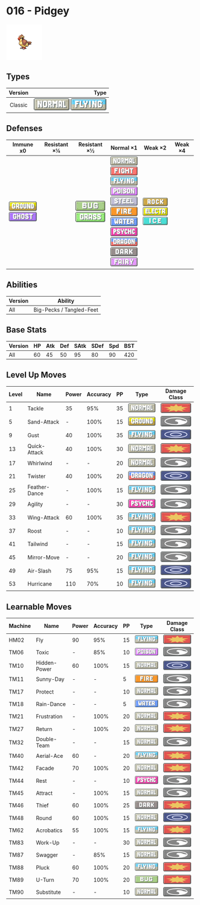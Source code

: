 # 016 - Pidgey

![pidgey](../img/pokemon/016.png)

## Types

| Version | Type                                                                  |
| :-----: | --------------------------------------------------------------------: |
| Classic | ![normal](../img/types/normal.png) ![flying](../img/types/flying.png) |

## Defenses

| Immune x0                                                               | Resistant ×¼ | Resistant ×½                                                      | Normal ×1                                                                                                                                                                                                                                                                                                                                                                                                                        | Weak ×2                                                                                                    | Weak ×4 |
| ----------------------------------------------------------------------- | ------------ | ----------------------------------------------------------------- | -------------------------------------------------------------------------------------------------------------------------------------------------------------------------------------------------------------------------------------------------------------------------------------------------------------------------------------------------------------------------------------------------------------------------------- | ---------------------------------------------------------------------------------------------------------- | ------- |
| ![ground](../img/types/ground.png)<br/>![ghost](../img/types/ghost.png) |              | ![bug](../img/types/bug.png)<br/>![grass](../img/types/grass.png) | ![normal](../img/types/normal.png)<br/>![fighting](../img/types/fighting.png)<br/>![flying](../img/types/flying.png)<br/>![poison](../img/types/poison.png)<br/>![steel](../img/types/steel.png)<br/>![fire](../img/types/fire.png)<br/>![water](../img/types/water.png)<br/>![psychic](../img/types/psychic.png)<br/>![dragon](../img/types/dragon.png)<br/>![dark](../img/types/dark.png)<br/>![fairy](../img/types/fairy.png) | ![rock](../img/types/rock.png)<br/>![electric](../img/types/electric.png)<br/>![ice](../img/types/ice.png) |         |

## Abilities

| Version | Ability                  |
| ------- | ------------------------ |
| All     | Big-Pecks / Tangled-Feet |

## Base Stats

| Version | HP | Atk | Def | SAtk | SDef | Spd | BST |
| ------- | -- | --- | --- | ---- | ---- | --- | --- |
| All     | 60 | 45  | 50  | 95   | 80   | 90  | 420 |

## Level Up Moves

| Level | Name          | Power | Accuracy | PP | Type                                 | Damage Class                           |
| ----- | ------------- | ----- | -------- | -- | ------------------------------------ | -------------------------------------- |
| 1     | Tackle        | 35    | 95%      | 35 | ![normal](../img/types/normal.png)   | ![physical](../img/types/physical.png) |
| 5     | Sand-Attack   | -     | 100%     | 15 | ![ground](../img/types/ground.png)   | ![status](../img/types/status.png)     |
| 9     | Gust          | 40    | 100%     | 35 | ![flying](../img/types/flying.png)   | ![special](../img/types/special.png)   |
| 13    | Quick-Attack  | 40    | 100%     | 30 | ![normal](../img/types/normal.png)   | ![physical](../img/types/physical.png) |
| 17    | Whirlwind     | -     | -        | 20 | ![normal](../img/types/normal.png)   | ![status](../img/types/status.png)     |
| 21    | Twister       | 40    | 100%     | 20 | ![dragon](../img/types/dragon.png)   | ![special](../img/types/special.png)   |
| 25    | Feather-Dance | -     | 100%     | 15 | ![flying](../img/types/flying.png)   | ![status](../img/types/status.png)     |
| 29    | Agility       | -     | -        | 30 | ![psychic](../img/types/psychic.png) | ![status](../img/types/status.png)     |
| 33    | Wing-Attack   | 60    | 100%     | 35 | ![flying](../img/types/flying.png)   | ![physical](../img/types/physical.png) |
| 37    | Roost         | -     | -        | 10 | ![flying](../img/types/flying.png)   | ![status](../img/types/status.png)     |
| 41    | Tailwind      | -     | -        | 15 | ![flying](../img/types/flying.png)   | ![status](../img/types/status.png)     |
| 45    | Mirror-Move   | -     | -        | 20 | ![flying](../img/types/flying.png)   | ![status](../img/types/status.png)     |
| 49    | Air-Slash     | 75    | 95%      | 15 | ![flying](../img/types/flying.png)   | ![special](../img/types/special.png)   |
| 53    | Hurricane     | 110   | 70%      | 10 | ![flying](../img/types/flying.png)   | ![special](../img/types/special.png)   |

## Learnable Moves

| Machine | Name         | Power | Accuracy | PP | Type                                 | Damage Class                           |
| ------- | ------------ | ----- | -------- | -- | ------------------------------------ | -------------------------------------- |
| HM02    | Fly          | 90    | 95%      | 15 | ![flying](../img/types/flying.png)   | ![physical](../img/types/physical.png) |
| TM06    | Toxic        | -     | 85%      | 10 | ![poison](../img/types/poison.png)   | ![status](../img/types/status.png)     |
| TM10    | Hidden-Power | 60    | 100%     | 15 | ![normal](../img/types/normal.png)   | ![special](../img/types/special.png)   |
| TM11    | Sunny-Day    | -     | -        | 5  | ![fire](../img/types/fire.png)       | ![status](../img/types/status.png)     |
| TM17    | Protect      | -     | -        | 10 | ![normal](../img/types/normal.png)   | ![status](../img/types/status.png)     |
| TM18    | Rain-Dance   | -     | -        | 5  | ![water](../img/types/water.png)     | ![status](../img/types/status.png)     |
| TM21    | Frustration  | -     | 100%     | 20 | ![normal](../img/types/normal.png)   | ![physical](../img/types/physical.png) |
| TM27    | Return       | -     | 100%     | 20 | ![normal](../img/types/normal.png)   | ![physical](../img/types/physical.png) |
| TM32    | Double-Team  | -     | -        | 15 | ![normal](../img/types/normal.png)   | ![status](../img/types/status.png)     |
| TM40    | Aerial-Ace   | 60    | -        | 20 | ![flying](../img/types/flying.png)   | ![physical](../img/types/physical.png) |
| TM42    | Facade       | 70    | 100%     | 20 | ![normal](../img/types/normal.png)   | ![physical](../img/types/physical.png) |
| TM44    | Rest         | -     | -        | 10 | ![psychic](../img/types/psychic.png) | ![status](../img/types/status.png)     |
| TM45    | Attract      | -     | 100%     | 15 | ![normal](../img/types/normal.png)   | ![status](../img/types/status.png)     |
| TM46    | Thief        | 60    | 100%     | 25 | ![dark](../img/types/dark.png)       | ![physical](../img/types/physical.png) |
| TM48    | Round        | 60    | 100%     | 15 | ![normal](../img/types/normal.png)   | ![special](../img/types/special.png)   |
| TM62    | Acrobatics   | 55    | 100%     | 15 | ![flying](../img/types/flying.png)   | ![physical](../img/types/physical.png) |
| TM83    | Work-Up      | -     | -        | 30 | ![normal](../img/types/normal.png)   | ![status](../img/types/status.png)     |
| TM87    | Swagger      | -     | 85%      | 15 | ![normal](../img/types/normal.png)   | ![status](../img/types/status.png)     |
| TM88    | Pluck        | 60    | 100%     | 20 | ![flying](../img/types/flying.png)   | ![physical](../img/types/physical.png) |
| TM89    | U-Turn       | 70    | 100%     | 20 | ![bug](../img/types/bug.png)         | ![physical](../img/types/physical.png) |
| TM90    | Substitute   | -     | -        | 10 | ![normal](../img/types/normal.png)   | ![status](../img/types/status.png)     |